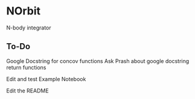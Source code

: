 # NOrbit
N-body integrator

## To-Do
Google Docstring for concov functions
Ask Prash about google docstring return functions

Edit and test Example Notebook

Edit the README
